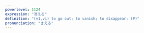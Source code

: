 ```yaml
---
powerlevel: 1124
expression: "消える"
definition: "(v1,vi) to go out; to vanish; to disappear; (P)"
pronunciation: "きえる"
---
```

